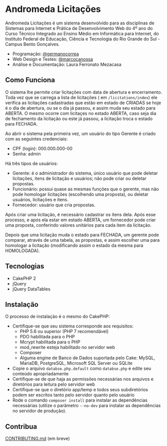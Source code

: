 # Andromeda Licitações

Andromeda Licitações é um sistema desenvolvido para as disciplinas de Sistemas para Internet e Prática de Desenvolvimento Web do 4º ano do Curso Técnico Integrado ao Ensino Médio em Informática para Internet, do Instituto Federal de Educação, Ciência e Tecnologia do Rio Grande do Sul - Campus Bento Gonçalves.

- Programação: [@germanocorrea](https://github.com/germanocorrea)
- Web Design e Testes: [@marcocanossa](https://github.com/marcocanossa)
- Análise e Documentação: Laura Ferronato Mezacasa

## Como Funciona
O sistema lhe permite criar licitações com data de abertura e encerramento. Toda vez que se carrega a lista de licitações ( em `/licitations/index`) ele verifica as licitações cadastradas que estão em estado de CRIADAS se hoje é o dia de abertura, ou se o dia já passou, e assim muda seu estado para ABERTA. O mesmo ocorre com licitaçes no estado ABERTA, caso seja dia de fechamento da licitação ou este já passou, a licitação troca o estado para FECHADA.

Ao abrir o sistema pela primeira vez, um usuário do tipo Gerente é criado com as seguintes credenciais:
- CPF (login): 000.000.000-00
- Senha: admin

Há três tipos de usuários:
- Gerente: é o administrador do sistema, único usuário que pode deletar licitações, itens de licitação e usuários; não pode criar ou deletar propostas.
- Funcionário: possui quase as mesmas funções que o gerente, mas não pode homologar licitações (escolhendo uma proposta), ou deletar usuários, licitações e itens.
- Fornecedor: usuário que cria propostas.

Após criar uma licitação, é necessário cadastrar os itens dela. Após esse processo, e após ela estar em estado ABERTA, um fornecedor pode criar uma proposta, conferindo valores unitários para cada item da licitação.

Depois que uma licitação muda o estado para FECHADA, um gerente pode comparar, através de uma tabela, as propostas, e assim escolher uma para homologar a licitação (modificando assim o estado da mesma para HOMOLOGADA).

## Tecnologias

- CakePHP 2
- jQuery
- jQuery DataTables

## Instalação
O processo de instalação é o mesmo do CakePHP:
- Certifique-se que seu sistema corresponde aos requisitos:
    - PHP 5.6 ou superior (PHP 7 recomendável)
    - PDO habilitada para o PHP
    - Mcrypt habilitada para o PHP
    - mod_rewrite esteja habilitado no servidor web
    - Composer
    - Alguma engine de Banco de Dados suportada pelo Cake: MySQL, MariaDB, PostgreSQL, Microsoft SQL Server ou SQLite
- Copie o arquivo `databse.php.default` como `databse.php` e edite seu conteúdo apropriadamente
- Certifique-se de que haja as permissões necessárias nos arquivos e diretórios para leitura pelo servidor web
- Certifique-se que o diretório app/temp e todos seus subdiretórios podem ser escritos tanto pelo servidor quanto pelo usuário
- Rode o comando `composer install` para instalar as dependências necessárias (utilize o parâmetro `--no-dev` para instalar as dependências no servidor de produção).

## Contribua

[CONTRIBUTING.md](CONTRIBUTING.md) (em breve)
